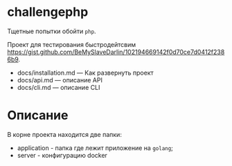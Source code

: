 # challengephp

Тщетные попытки обойти `php`.

Проект для тестирования быстродейтсвим https://gist.github.com/BeMySlaveDarlin/102194669142f0d70ce7d0412f2386b9.

- docs/installation.md — Как развернуть проект
- docs/api.md — описание API
- docs/cli.md — описание CLI

# Описание

В корне проекта находится две папки:

- application - папка где лежит приложение на `golang`;
- server - конфигурацию docker
